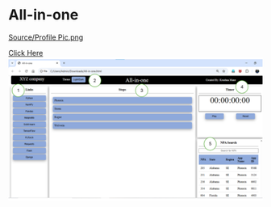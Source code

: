 # All-in-one

[Source/Profile Pic.png](https://github.com/krusmane/HTML_CSS_Project/blob/0c79eb2763012ee3e9c6791c8357451d25d0149c/Source/Profile%20Pic.png)

<a href="https://github.com/krusmane/HTML_CSS_Project/blob/f220f367db3a8554fb08587987f4bfb6d4cae3cf/Source/Profile%20Pic.png">Click Here</a>
<br>
<img src="All-in-one.png"/>
